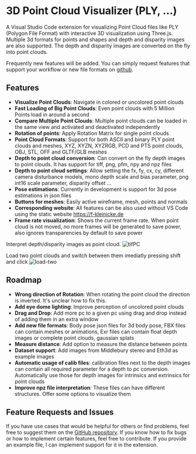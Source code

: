 # 3D Point Cloud Visualizer (PLY, ...)

A Visual Studio Code extension for visualizing Point Cloud files like PLY
(Polygon File Format) with interactive 3D visualization using Three.js. Multiple
3d formats for points and shapes and depth and disparity images are also
supported. The depth and disparity images are converted on the fly into point
clouds.

Frequently new features will be added. You can simply request features that
support your workflow or new file formats on
[github](https://github.com/kleinicke/ply-visualizer/issues).

## Features

- **Visualize Point Clouds**: Navigate in colored or uncolored point clouds
- **Fast Loading of Big Point Clouds**: Even point clouds with 5 Million Points
  load in around a second
- **Compare Multiple Point Clouds**: Multiple point clouds can be loaded in the
  same view and activated and deactivated independently
- **Rotation of points**: Apply Rotation Matrix for single point clouds
- **Point Cloud Formats**: Support for both ASCII and binary PLY point clouds
  and meshes, XYZ, XYZN, XYZRGB, PCD and PTS point clouds, OBJ, STL, OFF and
  GLTF/GLB meshes
- **Depth to point cloud conversion**: Can convert on the fly depth images to
  point clouds. It has support for tiff, png, pfm, npy and npz files
- **Depth to point cloud settings**: Allow setting the fx, fy, cx, cy, different
  camera disturbance models, mono depth scale and bias parameter, png int16
  scale parameter, disparity offset ...
- **Pose estimations**: Currently in development is support for 3d pose
  estimations in json files
- **Buttons for meshes**: Easily active wireframe, mesh, points and normals
- **Corresponding website**: All features can be also used without VS Code using
  the static website https://f-kleinicke.de
- **Frame rate visualization**: Shows the current frame rate. When point cloud
  is not moved, no more frames will be generated to save power, also ignores
  transparencies by default to save power

Interpret depth/disparity images as point cloud.
![tifPC](https://github.com/kleinicke/ply-visualizer/releases/download/v1.0.0/disp2pc.gif)

Load two point clouds and switch between them imediatly pressing shift and click
![load-two](https://github.com/kleinicke/ply-visualizer/releases/download/v0.0.14/load2.gif)

## Roadmap

- **Wrong direction of Rotation**: When rotating the point cloud the direction
  is inverted. It's unclear how to fix this.
- **Add eye dome lighting**: Improve perception of uncolored point clouds
- **Drag and Drop**: Add more pc to a given pc using drag and drop instead of
  adding them in an extra window
- **Add new file formats**: Body pose json files for 3d body pose, FBX files can
  contain meshes or animations, Exr files can contain float depth images or
  complete point clouds, gaussian splats
- **Measure distance**: Add option to measure the distance between points
- **Dataset support**: Add images from Middlebury stereo and Eth3d as example
  images
- **Automatic usage of calib files**: calibration files next to the depth images
  can contain all required parameter for a depth to pc conversion. Automatically
  use those for depth images for intrinsics and extrinsics for point clouds
- **Improve npz file interpretation**: These files can have different
  structures. Offer some options to visualize them

## Feature Requests and Issues

If you have use cases that would be helpful for others or find problems, feel
free to suggest them on the
[GitHub repository](https://github.com/kleinicke/ply-visualizer/issues). If you
know how to fix bugs or how to implement certain features, feel free to
contribute. If you provide an example file, I can implement support for it in
the extension.
